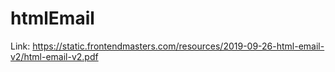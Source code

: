 # htmlEmail
Link: https://static.frontendmasters.com/resources/2019-09-26-html-email-v2/html-email-v2.pdf

